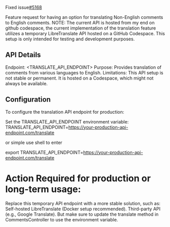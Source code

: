 Fixed issue[#5168](https://github.com/CircuitVerse/CircuitVerse/issues/5168)

Feature request for having an option for translating Non-English comments to English comments.
NOTE: The current API is hosted from my end on github codespace,
the current implementation of the translation feature utilizes a temporary LibreTranslate API hosted on a GitHub Codespace. This setup is only intended for testing and development purposes.

## API Details
Endpoint: <TRANSLATE_API_ENDPOINT>
Purpose: Provides translation of comments from various languages to English.
Limitations:
This API setup is not stable or permanent.
It is hosted on a Codespace, which might not always be available.


## Configuration
To configure the translation API endpoint for production:

Set the TRANSLATE_API_ENDPOINT environment variable:
TRANSLATE_API_ENDPOINT=https://your-production-api-endpoint.com/translate

or simple use shell to enter 

export TRANSLATE_API_ENDPOINT=https://your-production-api-endpoint.com/translate

# Action Required for production or long-term usage:
Replace this temporary API endpoint with a more stable solution, such as:
Self-hosted LibreTranslate (Docker setup recommended).
Third-party API (e.g., Google Translate).
But make sure to update the translate method in CommentsController to use the environment variable.